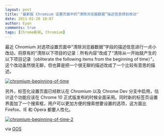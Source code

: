 ```yaml
---
layout: post
title: "最新版 Chromium 设置页面中的“清除浏览器数据”描述信息得到改动"
date: 2011-01-20 10:07
author: Eyon
comments: true
tags: [Chrome新闻, Chromium]
---
```

最近 Chromium 对选项设置页面中“清除浏览器数据”字段的描述信息进行一点小改动，将原有的“清除以下项目的记录：所有内容”改成了“清除从一开始就产生的以下项目记录（obliterate the following items from the beginning of time）”，这个改动虽然很无聊，但也算是把一个很无聊的描述改成了一个比较有意思的描述。

<a href="http://img.chromi.org/2011/01/chromium-beginning-of-time.png">![](http://img.chromi.org/2011/01/chromium-beginning-of-time.png "chromium-beginning-of-time")</a>

另外，标签化设置页面已经默认在 Chromium 以及 Chrome Dev 分支中启用，估计这个功能应该在 Chrome 10 正式版发布的时候全面采用。同时新的标签页设置界面加了一个搜索框，用户可以更加方便的搜索想要设置的选项，这方面比 Firefox、IE 和 Opera 都要人性化。

<a href="http://img.chromi.org/2011/01/chromium-beginning-of-time-2.png">![](http://img.chromi.org/2011/01/chromium-beginning-of-time-2.png "chromium-beginning-of-time-2")</a>

via [GOS](http://googlesystem.blogspot.com/2011/01/google-chrome-and-beginning-of-time.html)
